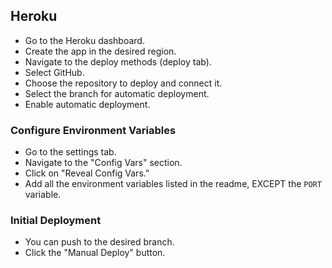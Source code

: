 ## Heroku

- Go to the Heroku dashboard.
- Create the app in the desired region.
- Navigate to the deploy methods (deploy tab).
- Select GitHub.
- Choose the repository to deploy and connect it.
- Select the branch for automatic deployment.
- Enable automatic deployment.

### Configure Environment Variables
- Go to the settings tab.
- Navigate to the "Config Vars" section.
- Click on "Reveal Config Vars."
- Add all the environment variables listed in the readme, EXCEPT the `PORT` variable.

### Initial Deployment
- You can push to the desired branch.
- Click the "Manual Deploy" button.
